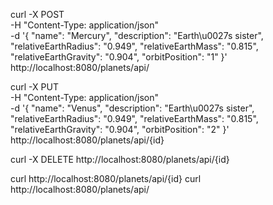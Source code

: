 curl -X POST \
  -H "Content-Type: application/json" \
  -d '{
        "name": "Mercury",
        "description": "Earth\u0027s sister",
        "relativeEarthRadius": "0.949",
        "relativeEarthMass": "0.815",
        "relativeEarthGravity": "0.904",
        "orbitPosition": "1"
      }' \
  http://localhost:8080/planets/api/


curl -X PUT \
  -H "Content-Type: application/json" \
  -d '{
        "name": "Venus",
        "description": "Earth\u0027s sister",
        "relativeEarthRadius": "0.949",
        "relativeEarthMass": "0.815",
        "relativeEarthGravity": "0.904",
        "orbitPosition": "2"
      }' \
  http://localhost:8080/planets/api/{id}

curl -X DELETE http://localhost:8080/planets/api/{id}

curl http://localhost:8080/planets/api/{id}
curl http://localhost:8080/planets/api/

